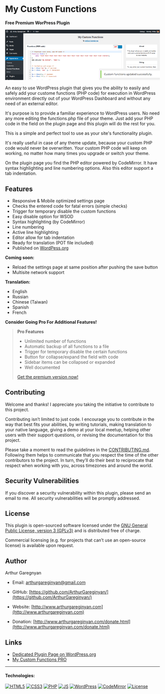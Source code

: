 # My Custom Functions

**Free Premium WorPress Plugin**

![screenshot](https://github.com/ArthurGareginyan/my-custom-functions/blob/master/assets/banner-772x250.png)

An easy to use WordPress plugin that gives you the ability to easily and safely add your custome functions (PHP code) for execution in WordPress environment directly out of your WordPress Dashboard and without any need of an external editor. 

It's purpose is to provide a familiar experience to WordPress users. No need any more editing the functions.php file of your theme. Just add your PHP code in the field on the plugin page and this plugin will do the rest for you.

This is a simple and perfect tool to use as your site's functionality plugin.

It's really useful in case of any theme update, because your custom PHP code would never be overwritten. Your custom PHP code will keep on working, no matter how many times you upgrade or switch your theme.

On the plugin page you find the PHP editor powered by CodeMirror. It have syntax highlighting and line numbering options. Also this editor support a tab indentation.


## Features

* Responsive & Mobile optimized settings page
* Checks the entered code for fatal errors (simple checks)
* Trigger for temporary disable the custom functions
* Easy disable option for WSOD
* Syntax highlighting (by CodeMirror)
* Line numbering
* Active line highlighting
* Editor allow for tab indentation
* Ready for translation (POT file included)
* Published on [WordPess.org](http://wordpess.org/)

**Coming soon:**

* Reload the settings page at same position after pushing the save button
* Multisite network support

**Translation:**

* English
* Russian
* Chinese (Taiwan)
* Spanish
* French

**Consider Going Pro For Additional Features!**

>**Pro Features**
>
>* Unlimited number of functions
>* Automatic backup of all functions to a file
>* Trigger for temporary disable the certain functions
>* Button for collapse/expand the field with code
>* Sidebar items can be collapsed or expanded
>* Well documented
>
>[Get the premium version now!](https://www.arthurgareginyan.com/plugin-my-custom-functions-pro.html)


## Contributing

Welcome and thanks! I appreciate you taking the initiative to contribute to this project.

Contributing isn’t limited to just code. I encourage you to contribute in the way that best fits your abilities, by writing tutorials, making translation to your native language, giving a demo at your local meetup, helping other users with their support questions, or revising  the documentation for this project.

Please take a moment to read the guidelines in the [CONTRIBUTING.md](https://github.com/ArthurGareginyan/my-custom-functions/blob/master/CONTRIBUTING.md). Following them helps to communicate that you respect the time of the other contributors to the project. In turn, they’ll do their best to reciprocate that respect when working with you, across timezones and around the world.


## Security Vulnerabilities

If you discover a security vulnerability within this plugin, please send an email to me. All security vulnerabilities will be promptly addressed.


## License

This plugin is open-sourced software licensed under the [GNU General Public License, version 3 (GPLv3)](http://www.gnu.org/licenses/gpl-3.0.html) and is distributed free of charge.

Commercial licensing (e.g. for projects that can’t use an open-source license) is available upon request.


## Author

Arthur Garegnyan

* Email: arthurgareginyan@gmail.com

* GitHub: [https://github.com/ArthurGareginyan/](https://github.com/ArthurGareginyan/)

* Website: [http://www.arthurgareginyan.com](http://www.arthurgareginyan.com)

* Donation: [http://www.arthurgareginyan.com/donate.html](http://www.arthurgareginyan.com/donate.html)


## Links

* [Dedicated Plugin Page on WordPress.org](https://wordpress.org/plugins/my-custom-functions/)
* [My Custom Functions PRO](https://www.arthurgareginyan.com/plugin-my-custom-functions-pro.html)


---
#### Technologies:

[![HTML5](http://mycyberuniverse.com/public-files/images/logos/HTML5.png)]()
[![CSS3](http://mycyberuniverse.com/public-files/images/logos/CSS3.png)]()
[![PHP](http://mycyberuniverse.com/public-files/images/logos/PHP.png)]()
[![JS](http://mycyberuniverse.com/public-files/images/logos/JavaScript.png)]()
[![WordPress](http://mycyberuniverse.com/public-files/images/logos/WordPress.png)](https://wordpress.org)
[![CodeMirror](http://mycyberuniverse.com/public-files/images/logos/CodeMirror.png)]()
[![License](http://mycyberuniverse.com/public-files/images/logos/GPLv3.png)](http://www.gnu.org/licenses/gpl-3.0.html)
